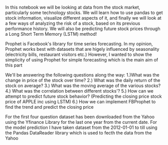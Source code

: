 In this notebook we will be looking at data from the stock market, particularly some technology stocks. We will learn how to use pandas to get stock information, visualize different aspects of it, and finally we will look at a few ways of analyzing the risk of a stock, based on its previous performance history. We will also be predicting future stock prices through a Long Short Term Memory (LSTM) method!

Prophet is Facebook's library for time series forecasting. In my opinion, Prophet works best with datasets that are higely influenced by seasonality (electricity bills, restaurant visitors etc.) However, I wanted to show the simplicity of using Prophet for simple forecasting which is the main aim of this part


We'll be answering the following questions along the way:
    1.)What was the change in price of the stock over time?
    2.) What was the daily return of the stock on average?
    3.) What was the moving average of the various stocks?
    4.) What was the correlation between different stocks'?
    5.) How can we attempt to predict future stock behavior? (Predicting the closing price stock price of APPLE inc using LSTM)
    6.) How we can implement FBProphet to find the trend and predict the closing price
    
For the first four question dataset has been downloaded from the Yahoo using the Yfinance Library for the last one year from the current date.
For the model prediction I have taken dataset from the 2012-01-01 to till using the Pandas DataReader library which is used to fecth the data from the Yahoo

